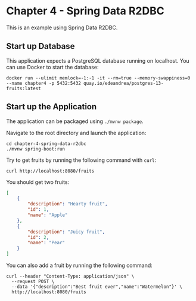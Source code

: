 # Chapter 4 - Spring Data R2DBC
This is an example using Spring Data R2DBC.

## Start up Database
This application expects a PostgreSQL database running on localhost. You can use Docker to start the database:

```shell
docker run --ulimit memlock=-1:-1 -it --rm=true --memory-swappiness=0 --name chapter4 -p 5432:5432 quay.io/edeandrea/postgres-13-fruits:latest
```

## Start up the Application
The application can be packaged using `./mvnw package`.

Navigate to the root directory and launch the application:

```shell script
cd chapter-4-spring-data-r2dbc
./mvnw spring-boot:run
```

Try to get fruits by running the following command with `curl`:

```
curl http://localhost:8080/fruits
```
You should get two fruits: 
```json
[
    {
        "description": "Hearty fruit",
        "id": 1,
        "name": "Apple"
    },
    {
        "description": "Juicy fruit",
        "id": 2,
        "name": "Pear"
    }
]
```
You can also add a fruit by running the following command:

```shell script
curl --header "Content-Type: application/json" \
  --request POST \
  --data '{"description":"Best fruit ever","name":"Watermelon"}' \
  http://localhost:8080/fruits
```